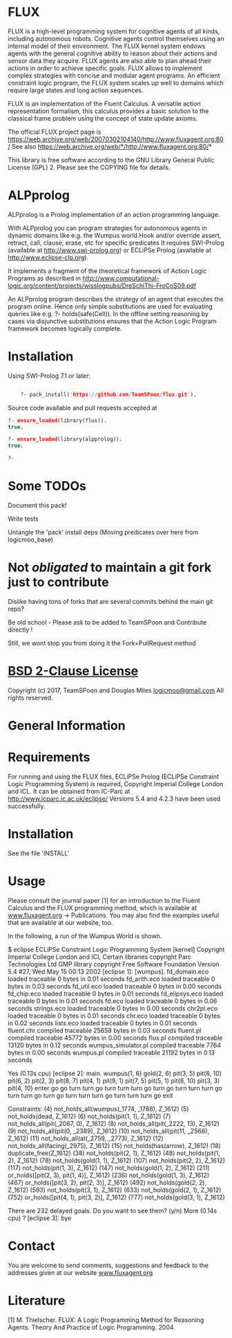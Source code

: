 # FLUX

FLUX is a high-level programming system for cognitive agents of all
kinds, including autonomous robots. Cognitive agents control themselves
using an internal model of their environment. The FLUX kernel system
endows agents with the general cognitive ability to reason about their
actions and sensor data they acquire. FLUX agents are also able to plan
ahead their actions in order to achieve specific goals. FLUX allows to
implement complex strategies with concise and modular agent programs. An
efficient constraint logic program, the FLUX system scales up well to
domains which require large states and long action sequences.

FLUX is an implementation of the Fluent Calculus. A versatile action
representation formalism, this calculus provides a basic solution to
the classical frame problem using the concept of state update axioms.

The official FLUX project page is https://web.archive.org/web/20070302104140/http://www.fluxagent.org:80/
 See also https://web.archive.org/web/*/http://www.fluxagent.org:80/*

This library is free software according to the GNU Library General Public
License (GPL) 2. Please see the COPYING file for details.

# ALPprolog 

ALPprolog is a Prolog implementation of an action programming language.

With ALPprolog you can program strategies for autonomous agents in dynamic domains like e.g. the Wumpus world.Hook and/or override assert, retract, call, clause, erase, etc for specific predicates
It requires SWI-Prolog (available at http://www.swi-prolog.org) or ECLiPSe Prolog (available at http://www.eclipse-clp.org).

It implements a fragment of the theoretical framework of Action Logic Programs
as described in http://www.computational-logic.org/content/projects/wisslogpubs/DreSchiThi-FroCoS09.pdf

An ALPprolog program describes the strategy of an agent that executes the program
online. Hence only simple substitutions are used for evaluating queries like
e.g. ?- holds(safe(Cell)). In the offline setting reasoning by cases via
disjunctive substitutions ensures that the Action Logic Program framework
becomes logically complete.

# Installation

Using SWI-Prolog 7.1 or later:

```prolog

    ?- pack_install('https://github.com/TeamSPoon/flux.git').

```

Source code available and pull requests accepted at


```prolog
?- ensure_loaded(library(flux)).
true.

?- ensure_loaded(library(alpprolog)).
true.

?- 

```


# Some TODOs

Document this pack!

Write tests

Untangle the 'pack' install deps 
(Moving predicates over here from logicmoo_base)


# Not _obligated_ to maintain a git fork just to contribute

Dislike having tons of forks that are several commits behind the main git repo?

Be old school - Please ask to be added to TeamSPoon and Contribute directly !

Still, we wont stop you from doing it the Fork+PullRequest method

# [BSD 2-Clause License](LICENSE.md)

Copyright (c) 2017, 
TeamSPoon and Douglas Miles <logicmoo@gmail.com> 
All rights reserved.

General Information
===================


Requirements
============

For running and using the FLUX files, ECLiPSe Prolog (ECLiPSe
Constraint Logic Programming System) is required, Copyright
Imperial College London and ICL. It can be obtained from IC-Parc at
http://www.icparc.ic.ac.uk/eclipse/
Versions 5.4 and 4.2.3 have been used successfully.


Installation
============

See the file 'INSTALL'


Usage
=====

Please consult the journal paper [1] for an introduction to the
Fluent Calculus and the FLUX programming method, which is available
at www.fluxagent.org -> Publications.  You may also find the examples
useful that are available at our website, too.

In the following, a run of the Wumpus World is shown.

$ eclipse
ECLiPSe Constraint Logic Programming System [kernel]
Copyright Imperial College London and ICL
Certain libraries copyright Parc Technologies Ltd
GMP library copyright Free Software Foundation
Version 5.4 #27, Wed May 15 00:13 2002
[eclipse 1]: [wumpus].
fd_domain.eco loaded traceable 0 bytes in 0.01 seconds
fd_arith.eco loaded traceable 0 bytes in 0.03 seconds
fd_util.eco loaded traceable 0 bytes in 0.00 seconds
fd_chip.eco loaded traceable 0 bytes in 0.01 seconds
fd_elipsys.eco loaded traceable 0 bytes in 0.01 seconds
fd.eco     loaded traceable 0 bytes in 0.06 seconds
strings.eco loaded traceable 0 bytes in 0.00 seconds
chr2pl.eco loaded traceable 0 bytes in 0.01 seconds
chr.eco    loaded traceable 0 bytes in 0.02 seconds
lists.eco  loaded traceable 0 bytes in 0.01 seconds
fluent.chr compiled traceable 25658 bytes in 0.03 seconds
fluent.pl  compiled traceable 45772 bytes in 0.00 seconds
flux.pl    compiled traceable 13120 bytes in 0.12 seconds
wumpus_simulator.pl compiled traceable 7764 bytes in 0.00 seconds
wumpus.pl  compiled traceable 21192 bytes in 0.13 seconds

Yes (0.13s cpu)
[eclipse 2]: main.
wumpus(1, 6)
gold(2, 6)
pit(3, 5)
pit(6, 10)
pit(6, 2)
pit(2, 3)
pit(8, 7)
pit(4, 1)
pit(9, 1)
pit(7, 5)
pit(5, 1)
pit(8, 10)
pit(3, 3)
pit(4, 10)
enter
go
go
turn
turn
go
turn
turn
turn
go
turn
go
turn
turn
turn
go
turn
turn
go
turn
go
turn
turn
turn
go
turn
turn
turn
go
exit

Constraints:
(4) not_holds_all(wumpus(_1774, _1788), Z_1612)
(5) not_holds(dead, Z_1612)
(6) not_holds(pit(1, 1), Z_1612)
(7) not_holds_all(pit(_2067, 0), Z_1612)
(8) not_holds_all(pit(_2222, 13), Z_1612)
(9) not_holds_all(pit(0, _2389), Z_1612)
(10) not_holds_all(pit(11, _2568), Z_1612)
(11) not_holds_all(at(_2759, _2773), Z_1612)
(12) not_holds_all(facing(_2975), Z_1612)
(15) not_holds(has(arrow), Z_1612)
(18) duplicate_free(Z_1612)
(38) not_holds(pit(2, 1), Z_1612)
(48) not_holds(pit(1, 2), Z_1612)
(78) not_holds(gold(1, 1), Z_1612)
(107) not_holds(pit(2, 2), Z_1612)
(117) not_holds(pit(1, 3), Z_1612)
(147) not_holds(gold(1, 2), Z_1612)
(211) or_holds([pit(2, 3), pit(1, 4)], Z_1612)
(236) not_holds(gold(1, 3), Z_1612)
(467) or_holds([pit(3, 2), pit(2, 3)], Z_1612)
(492) not_holds(gold(2, 2), Z_1612)
(593) not_holds(pit(3, 1), Z_1612)
(633) not_holds(gold(2, 1), Z_1612)
(752) or_holds([pit(4, 1), pit(3, 2)], Z_1612)
(777) not_holds(gold(3, 1), Z_1612)

There are 232 delayed goals. Do you want to see them? (y/n)
More (0.14s cpu) ?
[eclipse 3]:
bye


Contact
=======

You are welcome to send comments, suggestions and feedback to the
addresses given at our website www.fluxagent.org


Literature
==========

[1]  M. Thielscher.  FLUX: A Logic Programming Method for Reasoning
Agents.  Theory And Practice of Logic Programming.  2004.


